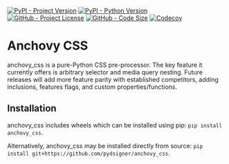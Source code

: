 [![PyPI - Project Version](https://img.shields.io/pypi/v/anchovy_css)](https://pypi.org/project/anchovy_css)
[![PyPI - Python Version](https://img.shields.io/pypi/pyversions/anchovy_css)](https://pypi.org/project/anchovy_css)
[![GitHub - Project License](https://img.shields.io/github/license/pydsigner/anchovy_css)](https://github.com/pydsigner/anchovy_css)
[![GitHub - Code Size](https://img.shields.io/github/languages/code-size/pydsigner/anchovy_css)](https://github.com/pydsigner/anchovy_css)
[![Codecov](https://img.shields.io/codecov/c/github/pydsigner/anchovy_css)](https://app.codecov.io/gh/pydsigner/anchovy_css)

# Anchovy CSS

anchovy_css is a pure-Python CSS pre-processor. The key feature it currently
offers is arbitrary selector and media query nesting. Future releases will add
more feature parity with established competitors, adding inclusions, features
flags, and custom properties/functions.

## Installation

anchovy_css includes wheels which can be installed using pip:
`pip install anchovy_css`.

Alternatively, anchovy_css may be installed directly from source:
`pip install git+https://github.com/pydsigner/anchovy_css`.

